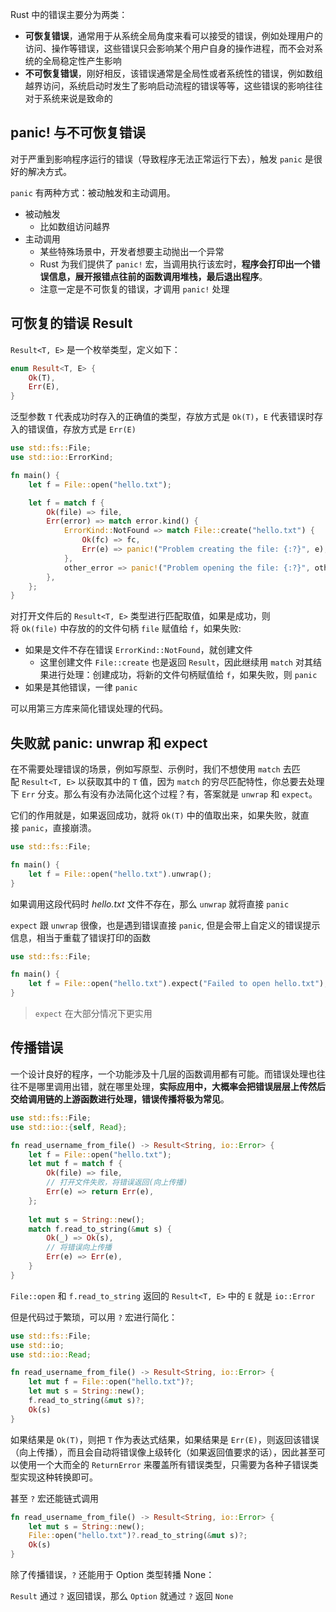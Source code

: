 Rust 中的错误主要分为两类：

- **可恢复错误**，通常用于从系统全局角度来看可以接受的错误，例如处理用户的访问、操作等错误，这些错误只会影响某个用户自身的操作进程，而不会对系统的全局稳定性产生影响
- **不可恢复错误**，刚好相反，该错误通常是全局性或者系统性的错误，例如数组越界访问，系统启动时发生了影响启动流程的错误等等，这些错误的影响往往对于系统来说是致命的

## panic! 与不可恢复错误

对于严重到影响程序运行的错误（导致程序无法正常运行下去），触发 `panic` 是很好的解决方式。

`panic` 有两种方式：被动触发和主动调用。

- 被动触发
	- 比如数组访问越界
- 主动调用
	- 某些特殊场景中，开发者想要主动抛出一个异常
	- Rust 为我们提供了 `panic!` 宏，当调用执行该宏时，**程序会打印出一个错误信息，展开报错点往前的函数调用堆栈，最后退出程序**。
	- 注意一定是不可恢复的错误，才调用 `panic!` 处理

## 可恢复的错误 Result

`Result<T, E>` 是一个枚举类型，定义如下：

```rust
enum Result<T, E> {
    Ok(T),
    Err(E),
}
```

泛型参数 `T` 代表成功时存入的正确值的类型，存放方式是 `Ok(T)`，`E` 代表错误时存入的错误值，存放方式是 `Err(E)`

```rust
use std::fs::File;
use std::io::ErrorKind;

fn main() {
    let f = File::open("hello.txt");

    let f = match f {
        Ok(file) => file,
        Err(error) => match error.kind() {
            ErrorKind::NotFound => match File::create("hello.txt") {
                Ok(fc) => fc,
                Err(e) => panic!("Problem creating the file: {:?}", e),
            },
            other_error => panic!("Problem opening the file: {:?}", other_error),
        },
    };
}
```

对打开文件后的 `Result<T, E>` 类型进行匹配取值，如果是成功，则将 `Ok(file)` 中存放的的文件句柄 `file` 赋值给 `f`，如果失败:

- 如果是文件不存在错误 `ErrorKind::NotFound`，就创建文件
	- 这里创建文件 `File::create` 也是返回 `Result`，因此继续用 `match` 对其结果进行处理：创建成功，将新的文件句柄赋值给 `f`，如果失败，则 `panic`
- 如果是其他错误，一律 `panic`

可以用第三方库来简化错误处理的代码。

## 失败就 panic: unwrap 和 expect

在不需要处理错误的场景，例如写原型、示例时，我们不想使用 `match` 去匹配 `Result<T, E>` 以获取其中的 `T` 值，因为 `match` 的穷尽匹配特性，你总要去处理下 `Err` 分支。那么有没有办法简化这个过程？有，答案就是 `unwrap` 和 `expect`。

它们的作用就是，如果返回成功，就将 `Ok(T)` 中的值取出来，如果失败，就直接 `panic`，直接崩溃。

```rust
use std::fs::File;

fn main() {
    let f = File::open("hello.txt").unwrap();
}
```

如果调用这段代码时 _hello.txt_ 文件不存在，那么 `unwrap` 就将直接 `panic`

`expect` 跟 `unwrap` 很像，也是遇到错误直接 `panic`, 但是会带上自定义的错误提示信息，相当于重载了错误打印的函数

```rust
use std::fs::File;

fn main() {
    let f = File::open("hello.txt").expect("Failed to open hello.txt");
}
```

> `expect` 在大部分情况下更实用

## 传播错误

一个设计良好的程序，一个功能涉及十几层的函数调用都有可能。而错误处理也往往不是哪里调用出错，就在哪里处理，**实际应用中，大概率会把错误层层上传然后交给调用链的上游函数进行处理，错误传播将极为常见**。

```rust
use std::fs::File;
use std::io::{self, Read};

fn read_username_from_file() -> Result<String, io::Error> {
    let f = File::open("hello.txt");
    let mut f = match f {
        Ok(file) => file,
        // 打开文件失败，将错误返回(向上传播)
        Err(e) => return Err(e),
    };
    
    let mut s = String::new();
    match f.read_to_string(&mut s) {
        Ok(_) => Ok(s),
        // 将错误向上传播
        Err(e) => Err(e),
    }
}
```

`File::open` 和 `f.read_to_string` 返回的 `Result<T, E>` 中的 `E` 就是 `io::Error`

但是代码过于繁琐，可以用 `?` 宏进行简化：

```rust
use std::fs::File;
use std::io;
use std::io::Read;

fn read_username_from_file() -> Result<String, io::Error> {
    let mut f = File::open("hello.txt")?;
    let mut s = String::new();
    f.read_to_string(&mut s)?;
    Ok(s)
}
```

如果结果是 `Ok(T)`，则把 `T` 作为表达式结果，如果结果是 `Err(E)`，则返回该错误（向上传播），而且会自动将错误像上级转化（如果返回值要求的话），因此甚至可以使用一个大而全的 `ReturnError` 来覆盖所有错误类型，只需要为各种子错误类型实现这种转换即可。

甚至 `?` 宏还能链式调用

```rust
fn read_username_from_file() -> Result<String, io::Error> {
    let mut s = String::new();
    File::open("hello.txt")?.read_to_string(&mut s)?;
    Ok(s)
}
```

除了传播错误，`?` 还能用于 Option 类型转播 None：

`Result` 通过 `?` 返回错误，那么 `Option` 就通过 `?` 返回 `None`
